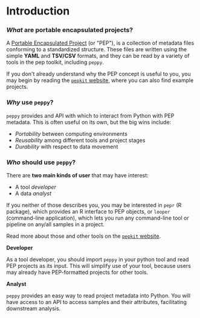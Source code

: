 # Introduction

### *What* are portable encapsulated projects?

A [Portable Encapsulated Project](http://pepkit.github.io) (or "PEP"), 
is a collection of metadata files conforming to a standardized structure. 
These files are written using the simple **YAML** and **TSV/CSV** formats, 
and they can be read by a variety of tools in the pep toolkit, including `peppy`. 

If you don't already understand why the PEP concept is useful to you, 
you may begin by reading the [`pepkit` website](http://pepkit.github.io), 
where you can also find example projects. 

### *Why* use `peppy`?

`peppy` provides and API with which to interact from Python with PEP metadata. 
This is often useful on its own, but the big wins include:

- *Portability* between computing environments
- *Reusability* among different tools and project stages
- *Durability* with respect to data movement

### *Who* should use `peppy`?

There are **two main kinds of user** that may have interest:

- A tool *developer*
- A data *analyst* 

If you neither of those describes you, you may be interested in `pepr` (R package), 
which provides an R interface to PEP objects, or `looper` (command-line application), 
which lets you run any command-line tool or pipeline on any/all samples in a project. 

Read more about those and other tools on the [`pepkit` website](http://pepkit.github.io).

**Developer**

As a tool developer, you should import `peppy` in your python tool and read PEP projects as its input. 
This will simplify use of your tool, because users may already have PEP-formatted projects for other tools.

**Analyst**

`peppy` provides an easy way to read project metadata into Python. 
You will have access to an API to access samples and their attributes, facilitating downstream analysis.
 